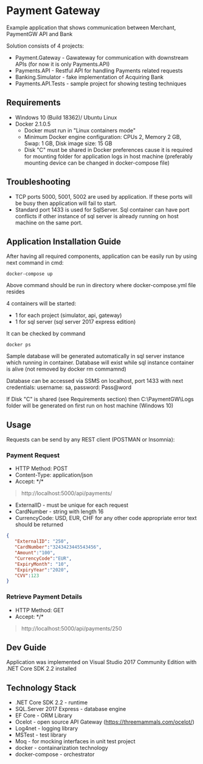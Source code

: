 # Payment Gateway
Example application that shows communication between Merchant, PaymentGW API and Bank

Solution consists of 4 projects:

- Payment.Gateway -  Gawateway for communication with downstream APIs (for now it is only Payments.API)
- Payments.API - Restful API for handling Payments related requests 
- Banking.Simulator - fake implementation of Acquiring Bank
- Payments.API.Tests - sample project for showing testing techniques


## Requirements 

* Windows 10 (Build 18362)/ Ubuntu Linux
* Docker 2.1.0.5 
  - Docker must run in "Linux containers mode"
  - Minimum Docker engine configuration: CPUs 2, Memory 2 GB, Swap: 1 GB, Disk image size: 15 GB
  - Disk "C" must be shared in Docker preferences cause it is required for mounting folder for application logs in host machine (preferably mounting device can be changed in docker-compose file)

## Troubleshooting

* TCP ports 5000, 5001, 5002 are used by application. If these ports will be busy then application will fail to start. 
* Standard port 1433 is used for SqlServer. Sql container can have port conflicts if other instance of sql server is already running on host machine on the same port.


## Application Installation Guide

After having all required components, application can be easily run by using next command in cmd:

```
docker-compose up
```

Above command should be run in directory where docker-compose.yml file resides


4 containers will be started: 
- 1 for each project (simulator, api, gateway)
- 1 for sql server (sql server 2017 express edition)

It can be checked by command 
 
 ```
 docker ps
 ```
 
Sample database will be generated automatically in sql server instance which running in container. Database will exist while sql instance container is alive (not removed by docker rm commamnd)

Database can be accessed via SSMS on localhost, port 1433 with next credentials: username: sa, password: Pass@word

If Disk "C" is shared (see Requirements section) then C:\PaymentGW\Logs folder will be generated on first run on host machine (Windows 10)
 
 ## Usage
 
 Requests can be send by any REST client (POSTMAN or Insomnia):
 
 ### Payment Request
 
 - HTTP Method: POST
 - Content-Type: application/json
 - Accept: \*/\*
 
 > http://localhost:5000/api/payments/ 
 
 * ExternalID - must be unique for each request
 * CardNumber - string with length 16
 * CurrencyCode: USD, EUR, CHF for any other code appropriate error text should be returned
 
 
 ```json
{
	"ExternalID": "250",
	"CardNumber":"3243423445543456",
	"Amount":"100",
	"CurrencyCode":"EUR",
	"ExpiryMonth": "10",
	"ExpiryYear":"2020",
	"CVV":123	
}
 ```
 
 ### Retrieve Payment Details
 
 - HTTP Method: GET
 - Accept: \*/\*
 
 > http://localhost:5000/api/payments/250

 
 ## Dev Guide
 
 Application was implemented on Visual Studio 2017 Community Edition with .NET Core SDK 2.2 installed
 
 
 ## Technology Stack
 
 * .NET Core SDK 2.2 - runtime
 * SQL.Server 2017 Express - database engine
 * EF Core - ORM Library
 * Ocelot - open source API Gateway (https://threemammals.com/ocelot/)
 * Log4net - logging library
 * MSTest - test library
 * Moq - for mocking interfaces in unit test project
 * docker - containarization technology
 * docker-compose - orchestrator 
